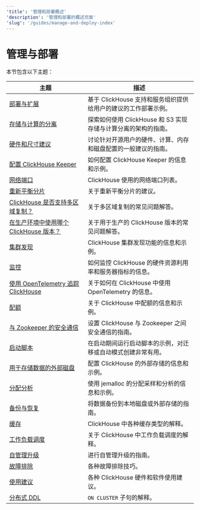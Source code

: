 ```yaml
---
'title': '管理和部署概述'
'description': '管理和部署的概述页面'
'slug': '/guides/manage-and-deploy-index'
---
```



# 管理与部署

本节包含以下主题：

| 主题                                                                                                 | 描述                                                                                                                         |
|-------------------------------------------------------------------------------------------------------|------------------------------------------------------------------------------------------------------------------------------|
| [部署与扩展](/deployment-guides/index)                                                 | 基于 ClickHouse 支持和服务组织提供给用户的建议的工作部署示例。                                                              |
| [存储与计算的分离](/guides/separation-storage-compute)                       | 探索如何使用 ClickHouse 和 S3 实现存储与计算分离的架构的指南。                                                             |
| [硬件和尺寸建议](/guides/sizing-and-hardware-recommendations)            | 讨论针对开源用户的硬件、计算、内存和磁盘配置的一般建议的指南。                                                             |
| [配置 ClickHouse Keeper](/guides/sre/keeper/clickhouse-keeper)                         | 如何配置 ClickHouse Keeper 的信息和示例。                                                                                   |
| [网络端口](/guides/sre/network-ports)                                                    | ClickHouse 使用的网络端口列表。                                                                                              |
| [重新平衡分片](/guides/sre/scaling-clusters)                                           | 关于重新平衡分片的建议。                                                                                                     |
| [ClickHouse 是否支持多区域复制？](/faq/operations/multi-region-replication) | 关于多区域复制的常见问题解答。                                                                                                |
| [在生产环境中使用哪个 ClickHouse 版本？](/faq/operations/production)                  | 关于用于生产的 ClickHouse 版本的常见问题解答。                                                                              |
| [集群发现](/operations/cluster-discovery)                                            | ClickHouse 集群发现功能的信息和示例。                                                                                         |
| [监控](/operations/monitoring)                                                          | 如何监控 ClickHouse 的硬件资源利用率和服务器指标的信息。                                                                  |
| [使用 OpenTelemetry 追踪 ClickHouse](/operations/opentelemetry)                            | 关于如何在 ClickHouse 中使用 OpenTelemetry 的信息。                                                                          |
| [配额](/operations/quotas)                                                                  | 关于 ClickHouse 中配额的信息和示例。                                                                                         |
| [与 Zookeeper 的安全通信](/operations/ssl-zookeeper)                             | 设置 ClickHouse 与 Zookeeper 之间安全通信的指南。                                                                          |
| [启动脚本](/operations/startup-scripts)                                                | 在启动期间运行启动脚本的示例，对迁移或自动模式创建非常有用。                                                              |
| [用于存储数据的外部磁盘](/operations/storing-data)                                   | 配置 ClickHouse 的外部存储的信息和示例。                                                                                    |
| [分配分析](/operations/allocation-profiling)                                      | 使用 jemalloc 的分配采样和分析的信息和示例。                                                                               |
| [备份与恢复](/operations/backup)                                                      | 将数据备份到本地磁盘或外部存储的指南。                                                                                      |
| [缓存](/operations/caches)                                                                  | ClickHouse 中各种缓存类型的解释。                                                                                            |
| [工作负载调度](/operations/workload-scheduling)                                        | 关于 ClickHouse 中工作负载调度的解释。                                                                                     |
| [自管理升级](/operations/update)                                                    | 进行自管理升级的指南。                                                                                                      |
| [故障排除](/guides/troubleshooting)                                                    | 各种故障排除技巧。                                                                                                          |
| [使用建议](/operations/tips)                                                     | 各种 ClickHouse 硬件和软件使用建议。                                                                                        |
| [分布式 DDL](/sql-reference/distributed-ddl)                                             | `ON CLUSTER` 子句的解释。                                                                                                     |
